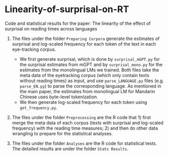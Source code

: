 # Linearity-of-surprisal-on-RT

Code and statistical results for the paper: The linearity of the effect of surprisal on reading times across languages

1. The files under the folder `Preparing Corpora` generate the estimates of surprisal and log-scaled frequency for each token of the text in each eye-tracking corpus. 
	* We first generate surprisal, which is done by `surprisal_mGPT.py` for the surprisal estimates from mGPT and by `surprisal_mono.py` for the estimates from the monolingual LMs we trained. Both files take the meta data of the eyetracking corpus (which only contain texts without reading times) as input, and use `parse_LANGUAGE.py` files (e.g. `parse_EN.py`) to parse the corresponding language. As mentioned in the main paper, the estimates from monolingual LM for Mandarin Chinese uses byte-level tokenization.
	* We then generate log-scaled frequency for each token using `get_frequency.py`.

2. The files under the folder `Preprocessing` are the R code that 1) first merge the meta data of each corpus (texts with surprisal and log-scaled frequency) with the reading time measures; 2) and then do other data wrangling to prepare for the statistical analyses.

3. The files under the folder `Analyses` are the R code for statistical tests. The detailed results are under the folder `Stats Results`.

